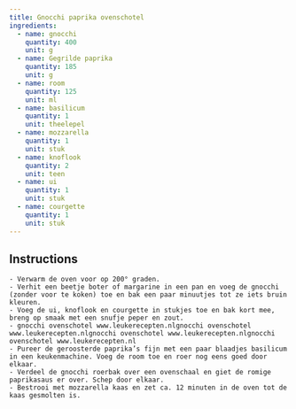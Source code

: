 ```yaml
---
title: Gnocchi paprika ovenschotel
ingredients:
  - name: gnocchi
    quantity: 400
    unit: g
  - name: Gegrilde paprika
    quantity: 185
    unit: g
  - name: room
    quantity: 125
    unit: ml
  - name: basilicum
    quantity: 1
    unit: theelepel
  - name: mozzarella
    quantity: 1
    unit: stuk
  - name: knoflook
    quantity: 2
    unit: teen
  - name: ui
    quantity: 1
    unit: stuk
  - name: courgette
    quantity: 1
    unit: stuk
---
```


<Recipe />

## Instructions
    - Verwarm de oven voor op 200° graden.
    - Verhit een beetje boter of margarine in een pan en voeg de gnocchi (zonder voor te koken) toe en bak een paar minuutjes tot ze iets bruin kleuren.
    - Voeg de ui, knoflook en courgette in stukjes toe en bak kort mee, breng op smaak met een snufje peper en zout.
    - gnocchi ovenschotel www.leukerecepten.nlgnocchi ovenschotel www.leukerecepten.nlgnocchi ovenschotel www.leukerecepten.nlgnocchi ovenschotel www.leukerecepten.nl
    - Pureer de geroosterde paprika’s fijn met een paar blaadjes basilicum in een keukenmachine. Voeg de room toe en roer nog eens goed door elkaar.
    - Verdeel de gnocchi roerbak over een ovenschaal en giet de romige paprikasaus er over. Schep door elkaar.
    - Bestrooi met mozzarella kaas en zet ca. 12 minuten in de oven tot de kaas gesmolten is.